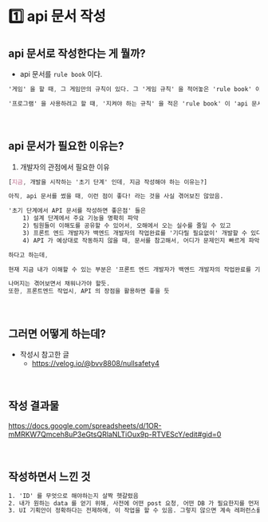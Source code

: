 
# 1️⃣ api 문서 작성 


## api 문서로 작성한다는 게 뭘까? 

- api 문서를 `rule book` 이다. 
``` css
'게임' 을 할 때, 그 게임만의 규칙이 있다. 그 '게임 규칙' 을 적어놓은 'rule book' 이 있다. 

'프로그램' 을 사용하려고 할 때, '지켜야 하는 규칙' 을 적은 'rule book' 이 'api 문서' 가 된다.  
```

<br>


## api 문서가 필요한 이유는? 

1. 개발자의 관점에서 필요한 이유
``` css
[지금, 개발을 시작하는 '초기 단계' 인데, 지금 작성해야 하는 이유는?] 

아직, api 문서를 썼을 때, 이런 점이 좋다! 라는 것을 사실 겪어보진 않았음. 

'초기 단계에서 API 문서를 작성하면 좋은점' 들은 
	1) 설계 단계에서 주요 기능을 명확히 파악 
	2) 팀원들이 이해도를 공유할 수 있어서, 오해에서 오는 실수를 줄일 수 있고 
	3) 프론트 엔드 개발자가 백엔드 개발자의 작업완료를 '기다릴 필요없이' 개발할 수 있다
	4) API 가 예상대로 작동하지 않을 때, 문서를 참고해서, 어디가 문제인지 빠르게 파악이 가능 

하다고 하는데, 

현재 지금 내가 이해할 수 있는 부분은 '프론트 엔드 개발자가 백엔드 개발자의 작업완료를 기다릴 필요없이' API 문서에 따라 개발할 수 있다는 점. 

나머지는 겪어보면서 채워나가야 할듯. 
또한, 프론트엔드 작업시, API 의 장점을 활용하면 좋을 듯 
```

<br>

## 그러면 어떻게 하는데? 

- 작성시 참고한 글 
	- https://velog.io/@bvv8808/nullsafety4


<br>

## 작성 결과물 

https://docs.google.com/spreadsheets/d/1OR-mMRKW7Qmceh8uP3eGtsQRlaNLTiOux9p-RTVEScY/edit#gid=0


<br>

## 작성하면서 느낀 것 

``` CSS
1. 'ID' 를 무엇으로 해야하는지 살짝 헷갈렸음 
2. 내가 원하는 data 를 얻기 위해, 사전에 어떤 post 요청, 어떤 DB 가 필요한지를 먼저 고민하게 되었음. 
3. UI 기획안이 정확하다는 전제하에, 이 작업을 할 수 있음. 그렇지 않으면 계속 레퍼런스를 찾아보게 됨. 
```


